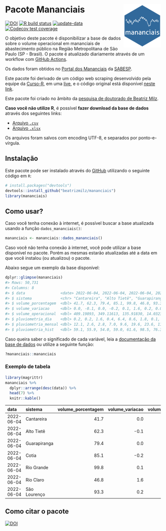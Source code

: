 
<!-- README.md is generated from README.Rmd. Please edit that file -->

# Pacote Mananciais <img src="man/figures/hexlogo.png" align="right" width = "120px"/>

<!-- badges: start -->

[![DOI](https://zenodo.org/badge/DOI/10.5281/zenodo.4733056.svg)](https://doi.org/10.5281/zenodo.4733056)
[![R build
status](https://github.com/beatrizmilz/mananciais/workflows/R-CMD-check/badge.svg)](https://github.com/beatrizmilz/mananciais/actions)
[![update-data](https://github.com/beatrizmilz/mananciais/actions/workflows/2-update_data.yaml/badge.svg)](https://github.com/beatrizmilz/mananciais/actions/workflows/2-update_data.yaml)
[![Codecov test
coverage](https://codecov.io/gh/beatrizmilz/mananciais/branch/master/graph/badge.svg)](https://codecov.io/gh/beatrizmilz/mananciais?branch=master)
<!-- badges: end -->

O objetivo deste pacote é disponibilizar a base de dados sobre o volume
operacional em mananciais de abastecimento público na Região
Metropolitana de São Paulo (SP - Brasil). O pacote é atualizado
diariamente através de um workflow com [GitHub
Actions](https://github.com/beatrizmilz/mananciais/actions).

Os dados foram obtidos no [Portal dos
Mananciais](http://mananciais.sabesp.com.br/Situacao) da
[SABESP](http://site.sabesp.com.br/site/Default.aspx).

Este pacote foi derivado de um código web scraping desenvolvido pela
equipe da [Curso-R](https://www.curso-r.com/), em uma
[live](https://youtu.be/jvZIxrMmOcQ), e o código original está
disponível [neste
link](https://github.com/curso-r/lives/blob/master/drafts/20200730_scraper_sabesp.R).

Este pacote foi criado no âmbito da [pesquisa de doutorado de Beatriz
Milz](https://beatrizmilz.github.io/tese/).

**Caso você não utilize R**, é possível **fazer download da base de
dados** através dos seguintes links:

  - [Arquivo
    `.csv`](https://github.com/beatrizmilz/mananciais/raw/master/inst/extdata/mananciais.csv)
  - [Arquivo
    `.xlsx`](https://github.com/beatrizmilz/mananciais/blob/master/inst/extdata/mananciais.xlsx?raw=true)

Os arquivos foram salvos com encoding UTF-8, e separados por
ponto-e-vírgula.

## Instalação

Este pacote pode ser instalado através do [GitHub](https://github.com/)
utilizando o seguinte código em `R`:

``` r
# install.packages("devtools")
devtools::install_github("beatrizmilz/mananciais")
library(mananciais)
```

## Como usar?

Caso você tenha conexão à internet, é possível buscar a base atualizada
usando a função `dados_mananciais()`:

``` r
mananciais <- mananciais::dados_mananciais() 
```

Caso você não tenha conexão à internet, você pode utilizar a base
disponível no pacote. Porém as mesmas estarão atualizadas até a data em
que você instalou (ou atualizou) o pacote.

Abaixo segue um exemplo da base disponível:

``` r
dplyr::glimpse(mananciais)
#> Rows: 50,731
#> Columns: 8
#> $ data                <date> 2022-06-04, 2022-06-04, 2022-06-04, 2022-06-04, 2…
#> $ sistema             <chr> "Cantareira", "Alto Tietê", "Guarapiranga", "Cotia…
#> $ volume_porcentagem  <dbl> 41.7, 62.3, 79.4, 85.1, 99.8, 46.8, 93.3, 41.7, 62…
#> $ volume_variacao     <dbl> 0.0, -0.1, 0.0, -0.2, 0.1, 1.6, 0.2, 0.0, -0.1, 0.…
#> $ volume_operacional  <dbl> 409.19893, 349.11613, 135.91830, 14.03234, 111.991…
#> $ pluviometria_dia    <dbl> 0.2, 0.2, 1.6, 0.4, 6.4, 8.6, 1.8, 0.1, 0.1, 0.0, …
#> $ pluviometria_mensal <dbl> 12.1, 2.6, 2.8, 7.0, 9.6, 19.6, 23.6, 11.9, 2.4, 1…
#> $ pluviometria_hist   <dbl> 59.1, 55.9, 54.0, 59.0, 61.6, 98.5, 76.3, 59.1, 55…
```

Caso queira saber o significado de cada variável, leia a [documentação
da base de
dados](https://beatrizmilz.github.io/mananciais/reference/mananciais.html)
ou utilize a seguinte função:

``` r
?mananciais::mananciais
```

### Exemplo de tabela

``` r
library(magrittr)
mananciais %>% 
  dplyr::arrange(desc(data)) %>% 
  head(7) %>%
  knitr::kable()
```

| data       | sistema      | volume\_porcentagem | volume\_variacao | volume\_operacional | pluviometria\_dia | pluviometria\_mensal | pluviometria\_hist |
| :--------- | :----------- | ------------------: | ---------------: | ------------------: | ----------------: | -------------------: | -----------------: |
| 2022-06-04 | Cantareira   |                41.7 |              0.0 |           409.19893 |               0.2 |                 12.1 |               59.1 |
| 2022-06-04 | Alto Tietê   |                62.3 |            \-0.1 |           349.11613 |               0.2 |                  2.6 |               55.9 |
| 2022-06-04 | Guarapiranga |                79.4 |              0.0 |           135.91830 |               1.6 |                  2.8 |               54.0 |
| 2022-06-04 | Cotia        |                85.1 |            \-0.2 |            14.03234 |               0.4 |                  7.0 |               59.0 |
| 2022-06-04 | Rio Grande   |                99.8 |              0.1 |           111.99162 |               6.4 |                  9.6 |               61.6 |
| 2022-06-04 | Rio Claro    |                46.8 |              1.6 |             6.40038 |               8.6 |                 19.6 |               98.5 |
| 2022-06-04 | São Lourenço |                93.3 |              0.2 |            82.91305 |               1.8 |                 23.6 |               76.3 |

## Como citar o pacote

[![DOI](https://zenodo.org/badge/DOI/10.5281/zenodo.4733056.svg)](https://doi.org/10.5281/zenodo.4733056)
